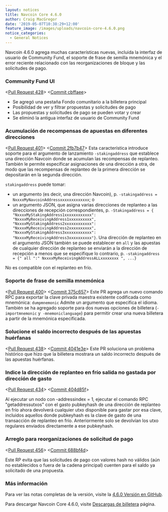 ```yaml
---
layout: notices
title: Navcoin Core 4.6.0
author: Craig MacGregor
date: '2019-05-07T10:38:29+12:00'
feature_image: /images/uploads/navcoin-core-4.6.0.png
notice_categories:
  - General Notices
---
```

Navcoin 4.6.0 agrega muchas características nuevas, incluida la interfaz de usuario de Community Fund, el soporte de frase de semilla mnemónica y el error reciente relacionado con las reorganizaciones de bloque y las solicitudes de pago.
<!--more-->

### Community Fund UI

<[Pull Request 428](https://github.com/NAVCoin/navcoin-core/pull/428)>
<[Commit cbffaee](https://github.com/NAVCoin/navcoin-core/commit/cbffaeee68d649069e0964b4930d04c441a7b63c)>

* Se agregó una pestaña Fondo comunitario a la billetera principal
* Posibilidad de ver y filtrar propuestas y solicitudes de pago
* Las propuestas y solicitudes de pago se pueden votar y crear
* Se eliminó la antigua interfaz de usuario de Community Fund

### Acumulación de recompensas de apuestas en diferentes direcciones

<[Pull Request 401](https://github.com/NAVCoin/navcoin-core/pull/401)>
<[Commit 2fb7b47](https://github.com/NAVCoin/navcoin-core/commit/2fb7b47625dfe866f6079d8c7ac8c1dfb9f9de1d)>
Esta característica introduce soporte para el argumento de lanzamiento `-stakingaddress` que establece una dirección Navcoin donde se acumulan las recompensas de replanteo. También le permite especificar asignaciones de una dirección a otra, de modo que las recompensas de replanteo de la primera dirección se depositarán en la segunda dirección.

`stakingaddress` puede tomar:

* un argumento (es decir, una dirección Navcoin), p. `-stakingaddress = NxxxxMyNavcoinAddressxxxxxxxxxxxxx`; o
* un argumento JSON, que asigna varias direcciones de replanteo a las direcciones de recepción correspondientes, p. `-Stakingaddress = { "NxxxxMyStakingAddress1xxxxxxxxxxxx": "NxxxxMyReceivingAddress1xxxxxxxxxx", "NxxxxMyStakingAddress2xxxxxxxxxxxx": "NxxxxMyReceivingAddress2xxxxxxxxxx", "NxxxxMyStakingAddress3xxxxxxxxxxxx": "NxxxxMyReceivingAddress3xxxxxxxxxx"}`. Una dirección de replanteo en el argumento JSON también se puede establecer en `all` y las apuestas de cualquier dirección de replanteo se enviarán a la dirección de recepción a menos que se especifique lo contrario, p. `-stakingaddress = {" all ":" NxxxxMyReceivingAddressALLxxxxxxxx ", ...}`

No es compatible con el replanteo en frío.

### Soporte de frase de semilla mnemónica

<[Pull Request 400](https://github.com/NAVCoin/navcoin-core/pull/400)>
<[Commit 375c657](https://github.com/NAVCoin/navcoin-core/commit/375c657337c33c56a6b97350ba886bce9ba60c7c)>
Este PR agrega un nuevo comando RPC para exportar la clave privada maestra existente codificada como mnemónica:
`dumpmnemonic` Admite un argumento que especifica el idioma.
También se ha agregado soporte para dos nuevas opciones de billetera (`-importmnemonic` y` -mnemoniclanguage`) para permitir crear una nueva billetera a partir de la mnemónica especificada.

### Solucione el saldo incorrecto después de las apuestas huérfanas

<[Pull Request 438](https://github.com/NAVCoin/navcoin-core/pull/438)>
<[Commit 4041e3e](https://github.com/NAVCoin/navcoin-core/commit/4041e3ef5de672c6d4e6a20ce5b7f22df090ed14)>
Este PR soluciona un problema histórico que hizo que la billetera mostrara un saldo incorrecto después de las apuestas huérfanas.

### Indice la dirección de replanteo en frío salida no gastada por dirección de gasto

<[Pull Request 434](https://github.com/NAVCoin/navcoin-core/pull/434)>
<[Commit 404d85f](https://github.com/NAVCoin/navcoin-core/commit/404d85f8ea65bf764d3fa681a4d1483c3e72c507)>

Al ejecutar un nodo con -addressindex = 1, ejecutar el comando RPC "getaddressutxos" con el gasto pubkeyhash de una dirección de replanteo en frío ahora devolverá cualquier utxo disponible para gastar por esa clave, incluidos aquellos donde pubkeyhash es la clave de gasto de una transacción de replanteo en frío. Anteriormente solo se devolvían los utxo regulares enviados directamente a ese pubkeyhash.

### Arreglo para reorganizaciones de solicitud de pago

<[Pull Request 456](https://github.com/NAVCoin/navcoin-core/pull/456)>
<[Commit 688bf4d](https://github.com/NAVCoin/navcoin-core/commit/688bf4d808ca5b5d3d08fef00d085397bb5b47f0)>

Este RP evita que las solicitudes de pago con valores hash no válidos (aún no establecidos o fuera de la cadena principal) cuenten para el saldo ya solicitado de una propuesta.

### Más información

Para ver las notas completas de la versión, visite la [4.6.0 Versión en GitHub](https://github.com/NAVCoin/navcoin-core/releases/tag/4.6.0).

Para descargar Navcoin Core 4.6.0, visite [Descargas de billetera](https://navcoin.org/en/wallets/#download-core) página.

